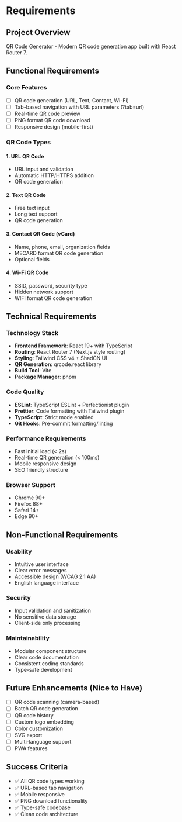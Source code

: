 # Requirements

## Project Overview

QR Code Generator - Modern QR code generation app built with React Router 7.

## Functional Requirements

### Core Features

- [ ] QR code generation (URL, Text, Contact, Wi-Fi)
- [ ] Tab-based navigation with URL parameters (?tab=url)
- [ ] Real-time QR code preview
- [ ] PNG format QR code download
- [ ] Responsive design (mobile-first)

### QR Code Types

#### 1. URL QR Code

- URL input and validation
- Automatic HTTP/HTTPS addition
- QR code generation

#### 2. Text QR Code

- Free text input
- Long text support
- QR code generation

#### 3. Contact QR Code (vCard)

- Name, phone, email, organization fields
- MECARD format QR code generation
- Optional fields

#### 4. Wi-Fi QR Code

- SSID, password, security type
- Hidden network support
- WIFI format QR code generation

## Technical Requirements

### Technology Stack

- **Frontend Framework**: React 19+ with TypeScript
- **Routing**: React Router 7 (Next.js style routing)
- **Styling**: Tailwind CSS v4 + ShadCN UI
- **QR Generation**: qrcode.react library
- **Build Tool**: Vite
- **Package Manager**: pnpm

### Code Quality

- **ESLint**: TypeScript ESLint + Perfectionist plugin
- **Prettier**: Code formatting with Tailwind plugin
- **TypeScript**: Strict mode enabled
- **Git Hooks**: Pre-commit formatting/linting

### Performance Requirements

- Fast initial load (< 2s)
- Real-time QR generation (< 100ms)
- Mobile responsive design
- SEO friendly structure

### Browser Support

- Chrome 90+
- Firefox 88+
- Safari 14+
- Edge 90+

## Non-Functional Requirements

### Usability

- Intuitive user interface
- Clear error messages
- Accessible design (WCAG 2.1 AA)
- English language interface

### Security

- Input validation and sanitization
- No sensitive data storage
- Client-side only processing

### Maintainability

- Modular component structure
- Clear code documentation
- Consistent coding standards
- Type-safe development

## Future Enhancements (Nice to Have)

- [ ] QR code scanning (camera-based)
- [ ] Batch QR code generation
- [ ] QR code history
- [ ] Custom logo embedding
- [ ] Color customization
- [ ] SVG export
- [ ] Multi-language support
- [ ] PWA features

## Success Criteria

- ✅ All QR code types working
- ✅ URL-based tab navigation
- ✅ Mobile responsive
- ✅ PNG download functionality
- ✅ Type-safe codebase
- ✅ Clean code architecture

